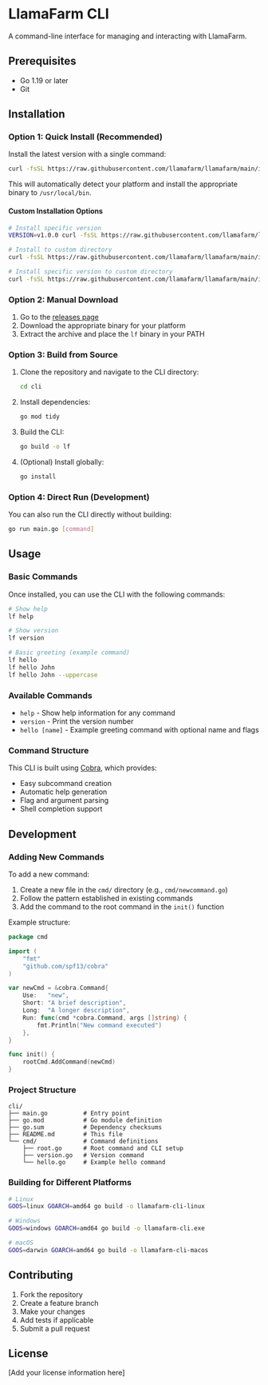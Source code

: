 # LlamaFarm CLI

A command-line interface for managing and interacting with LlamaFarm.

## Prerequisites

- Go 1.19 or later
- Git

## Installation

### Option 1: Quick Install (Recommended)

Install the latest version with a single command:

```bash
curl -fsSL https://raw.githubusercontent.com/llamafarm/llamafarm/main/install.sh | bash
```

This will automatically detect your platform and install the appropriate binary to `/usr/local/bin`.

#### Custom Installation Options

```bash
# Install specific version
VERSION=v1.0.0 curl -fsSL https://raw.githubusercontent.com/llamafarm/llamafarm/main/install.sh | bash

# Install to custom directory
curl -fsSL https://raw.githubusercontent.com/llamafarm/llamafarm/main/install.sh | bash -s -- --install-dir ~/.local/bin

# Install specific version to custom directory
curl -fsSL https://raw.githubusercontent.com/llamafarm/llamafarm/main/install.sh | bash -s -- --version v1.0.0 --install-dir ~/.local/bin
```

### Option 2: Manual Download

1. Go to the [releases page](https://github.com/llamafarm/llamafarm/releases)
2. Download the appropriate binary for your platform
3. Extract the archive and place the `lf` binary in your PATH

### Option 3: Build from Source

1. Clone the repository and navigate to the CLI directory:
   ```bash
   cd cli
   ```

2. Install dependencies:
   ```bash
   go mod tidy
   ```

3. Build the CLI:
   ```bash
   go build -o lf
   ```

4. (Optional) Install globally:
   ```bash
   go install
   ```

### Option 4: Direct Run (Development)

You can also run the CLI directly without building:
```bash
go run main.go [command]
```

## Usage

### Basic Commands

Once installed, you can use the CLI with the following commands:

```bash
# Show help
lf help

# Show version
lf version

# Basic greeting (example command)
lf hello
lf hello John
lf hello John --uppercase
```

### Available Commands

- `help` - Show help information for any command
- `version` - Print the version number
- `hello [name]` - Example greeting command with optional name and flags

### Command Structure

This CLI is built using [Cobra](https://github.com/spf13/cobra), which provides:

- Easy subcommand creation
- Automatic help generation
- Flag and argument parsing
- Shell completion support

## Development

### Adding New Commands

To add a new command:

1. Create a new file in the `cmd/` directory (e.g., `cmd/newcommand.go`)
2. Follow the pattern established in existing commands
3. Add the command to the root command in the `init()` function

Example structure:
```go
package cmd

import (
    "fmt"
    "github.com/spf13/cobra"
)

var newCmd = &cobra.Command{
    Use:   "new",
    Short: "A brief description",
    Long:  "A longer description",
    Run: func(cmd *cobra.Command, args []string) {
        fmt.Println("New command executed")
    },
}

func init() {
    rootCmd.AddCommand(newCmd)
}
```

### Project Structure

```
cli/
├── main.go          # Entry point
├── go.mod           # Go module definition
├── go.sum           # Dependency checksums
├── README.md        # This file
└── cmd/             # Command definitions
    ├── root.go      # Root command and CLI setup
    ├── version.go   # Version command
    └── hello.go     # Example hello command
```

### Building for Different Platforms

```bash
# Linux
GOOS=linux GOARCH=amd64 go build -o llamafarm-cli-linux

# Windows
GOOS=windows GOARCH=amd64 go build -o llamafarm-cli.exe

# macOS
GOOS=darwin GOARCH=amd64 go build -o llamafarm-cli-macos
```

## Contributing

1. Fork the repository
2. Create a feature branch
3. Make your changes
4. Add tests if applicable
5. Submit a pull request

## License

[Add your license information here]